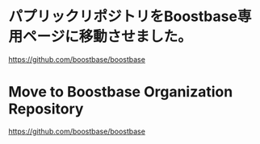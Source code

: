 # パプリックリポジトリをBoostbase専用ページに移動させました。
https://github.com/boostbase/boostbase

# Move to Boostbase Organization Repository
https://github.com/boostbase/boostbase
